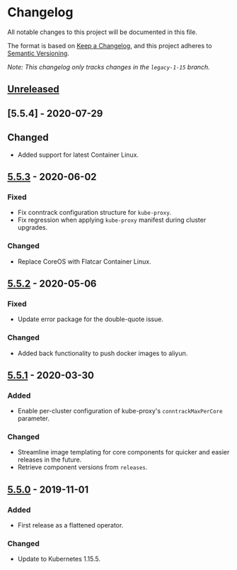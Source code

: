 # Changelog

All notable changes to this project will be documented in this file.

The format is based on [Keep a Changelog](https://keepachangelog.com/en/1.0.0/),
and this project adheres to [Semantic Versioning](https://semver.org/spec/v2.0.0.html).

*Note: This changelog only tracks changes in the `legacy-1-15` branch.*

## [Unreleased]

## [5.5.4] - 2020-07-29

## Changed

- Added support for latest Container Linux.

## [5.5.3] - 2020-06-02

### Fixed

- Fix conntrack configuration structure for `kube-proxy`.
- Fix regression when applying `kube-proxy` manifest during cluster upgrades.

### Changed

- Replace CoreOS with Flatcar Container Linux.

## [5.5.2] - 2020-05-06

### Fixed

- Update error package for the double-quote issue.

### Changed

- Added back functionality to push docker images to aliyun.

## [5.5.1] - 2020-03-30

### Added

- Enable per-cluster configuration of kube-proxy's `conntrackMaxPerCore` parameter.

### Changed

- Streamline image templating for core components for quicker and easier releases in the future.
- Retrieve component versions from `releases`.


## [5.5.0] - 2019-11-01

### Added

- First release as a flattened operator.

### Changed

- Update to Kubernetes 1.15.5.


[Unreleased]: https://github.com/giantswarm/aws-operator/compare/v5.5.3...legacy-1-15
[5.5.3]: https://github.com/giantswarm/aws-operator/releases/tag/v5.5.3
[5.5.2]: https://github.com/giantswarm/aws-operator/releases/tag/v5.5.2
[5.5.1]: https://github.com/giantswarm/aws-operator/releases/tag/v5.5.1
[5.5.0]: https://github.com/giantswarm/aws-operator/releases/tag/v5.5.0
